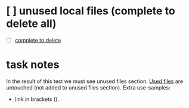 # [ ] unused local files (complete to delete all)
- [ ] [complete to delete](./main.files/unused%20%281%29.txt)

# task notes
In the result of this test we must see unused files section.
[Used files](./main.files/used.txt) are untouched (not added to unused files section).
Extra use-samples: 
- link in brackets ([](./main.files/used2.txt)).
